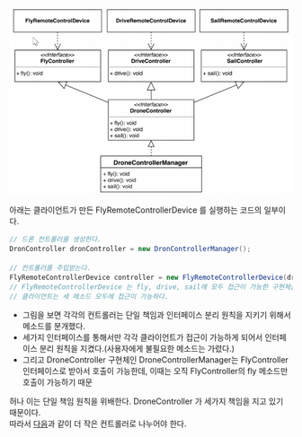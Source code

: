 ![](./img/msedge_TbfxWMHq8s.png)

아래는 클라이언트가 만든 FlyRemoteControllerDevice 를 실행하는 코드의 일부이다.
```java
// 드론 컨트롤러를 생성한다.
DronController dronController = new DronControllerManager();

// 컨트롤러를 주입받는다.
FlyRemoteControllerDevice controller = new FlyRemoteControllerDevice(dronController);
// FlyRemoteControllerDevice 는 fly, drive, sail에 모두 접근이 가능한 구현체를 주입했기에 
// 클라이언트는 세 메소드 모두에 접근이 가능하다.
```

* 그림을 보면 각각의 컨트롤러는 단일 책임과 인터페이스 분리 원칙을 지키기 위해서 메소드를 분개했다.
* 세가지 인터페이스를 통해서만 각각 클라이언트가 접근이 가능하게 되어서 인터페이스 분리 원칙을 지켰다.(사용자에게 불필요한 메소드는 가렸다.)
* 그리고 DroneController 구현체인 DroneControllerManager는 FlyController 인터페이스로 받아서 호출이 가능한데, 이때는 오직 FlyController의 fly 메소드만 호출이 가능하기 때문

허나 이는 단일 책임 원칙을 위배한다. DroneController 가 세가지 책임을 지고 있기 때문이다.  
따라서 [다음](../three/README.md)과 같이 더 작은 컨트롤러로 나누어야 한다.

